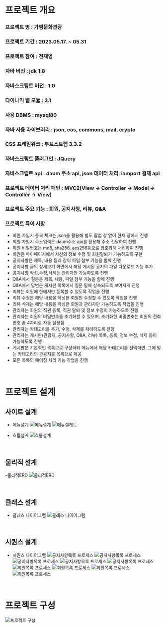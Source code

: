 # 프로젝트 개요

### 프로젝트 명 : 가평문화관광
### 프로젝트 기간 : 2023.05.17. ~ 05.31
### 프로젝트 참여 : 전재영
### 자바 버전 : jdk 1.8
### 자바스크립트 버전 : 1.0
### 다이나믹 웹 모듈 : 3.1
### 사용 DBMS : mysql80
### 자바 사용 라이브러리 : json, cos, commons, mail, crypto
### CSS 프레임워크 : 부트스트랩 3.3.2
### 자바스크립트 플러그인 : JQuery
### 자바스크립트 api : daum 주소 api, json 데이터 처리, iamport 결제 api
### 프로젝트 데이터 처리 패턴 : MVC2(View -> Controller -> Model -> Controller -> View)
### 프로젝트 주요 기능 : 회원, 공지사항, 리뷰, Q&A

### 프로젝트 특이 사항
- 회원 가입시 중복 체크는 json을 활용해 별도 팝업 창 없이 현재 창에서 진행
- 회원 가입시 주소입력은 daum주소 api를 활용해 주소 전달하여 진행
- 회원 비밀번호는 md5, sha256, aes256등으로 암호화해 처리하여 진행
- 회원은 마이페이지에서 자신의 정보 수정 및 회원탈퇴가 가능하도록 구현
- 공지사항은 제목, 내용 등과 같이 파일 첨부 기능을 함께 진행
- 공지사항 글의 상세보기 화면에서 해당 게시된 공지의 파일 다운로드 기능 추가
- 공지사항 작성,수정,삭제는 관리자만 가능하도록 진행
- Q&A에서 질문은 제목, 내용, 파일 첨부 기능을 함께 진행
- Q&A에서 답변은 게시판 목록에서 질문 밑에 상속되도록 보여지게 진행
- 리뷰는 회원에 한에서만 등록할 수 있도록 작업을 진행
- 리뷰 수정은 해당 내용을 작성한 회원만 수정할 수 있도록 작업을 진행
- 리뷰 삭제는 해당 내용을 작성한 회원과 관리자만 가능하도록 작업을 진행
- 관리자는 회원의 직권 등록, 직권 탈퇴 및 정보 수정이 가능하도록 진행 
- 관리자는 회원의 비밀번호를 초기화할 수 있으며, 초기화한 비밀번호는 회원의 전화번호 끝 4자리로 자동 설정됨
- 관리자는 카테고리를 추가, 수정, 삭제를 처리하도록 진행
- 관리자는 게시판(관광지, 공지사항, Q&A, 리뷰) 목록, 등록, 정보 수정, 삭제 등이 가능하도록 진행
- 게시판은 기본적인 목록으로 구성하되 메뉴에서 해당 카테고리를 선택하면 ,그에 맞는 카테고리의 관광지를 목록으로 제공
- 모든 목록의 페이징 처리 기능 작업을 진행

<br>

# 프로젝트 설계

## 사이트 설계
- 메뉴설계
![메뉴설계](./img/menu1.PNG "메뉴설계마인드맵")
![메뉴설계도](./img/menu2.PNG "메뉴설계도")

- 흐름설계
![흐름설계](./img/floudui.PNG "흐름설계도")

<br>

## 물리적 설계
-물리적ERD
![물리적ERD](./img/perd.PNG "물리적 ERD")

<br>

## 클래스 설계
- 클래스 다이어그램
![클래스 다이어그램](./img/ "클래스 다이어그램")

<br>

## 시퀀스 설계
- 시퀀스 다이어그램
![공지사항목록 프로세스](./img/mvc1.PNG "공지사항목록 프로세스")
![공지사항목록 프로세스](./img/mvc2.PNG "공지사항목록 프로세스")
![공지사항목록 프로세스](./img/mvc3.PNG "공지사항목록 프로세스")
![공지사항목록 프로세스](./img/mvc4.PNG "공지사항목록 프로세스")
![공지사항목록 프로세스](./img/mvc5.PNG "공지사항목록 프로세스")
![회원목록 프로세스](./img/mvc6.PNG "회원목록 프로세스")
![회원목록 프로세스](./img/mvc7.PNG "회원목록 프로세스")
![회원목록 프로세스](./img/mvc8.PNG "회원목록 프로세스")
![회원목록 프로세스](./img/mvc9.PNG "회원목록 프로세스")

<br>

# 프로젝트 구성
![프로젝트 구성](./img/list.PNG "프로젝트 구성")







